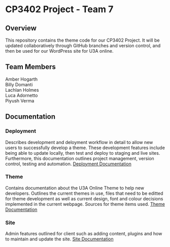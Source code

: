 # CP3402 Project - Team 7

## Overview
This repository contains the theme code for our CP3402 Project. It will be updated collaboratively through GitHub branches and version control, and then be used for our WordPress site for U3A online.

## Team Members
Amber Hogarth  
Billy Domanti  
Lachlan Holmes  
Luca Adornetto  
Piyush Verma  

## Documentation
### Deployment
Describes development and deloyment workflow in detail to allow new users to successfully develop a theme. These development features include being able to update locally, then test and deploy to staging and live sites. Furthermore, this documentation outlines project management, version control, testing and automation. 
[Deployment Documentation](Deployment.md)

### Theme
Contains documentation about the U3A Online Theme to help new developers. Outlines the current themes in use, files that need to be editted for theme development as well as current design, font and colour decisions implemented in the current webpage. Sources for theme items used.
[Theme Documentation](Theme.md)

### Site
Admin features outlined for client such as adding content, plugins and how to maintain and update the site.
[Site Documentation](site.md)


